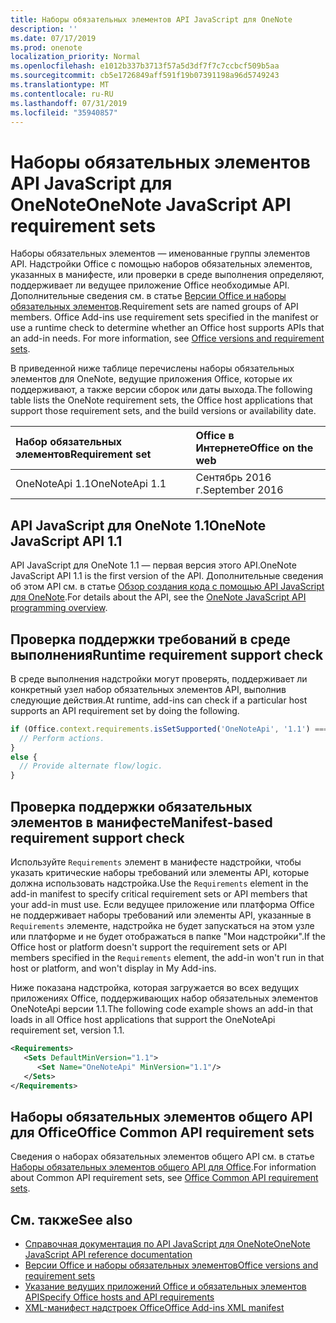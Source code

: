 ```yaml
---
title: Наборы обязательных элементов API JavaScript для OneNote
description: ''
ms.date: 07/17/2019
ms.prod: onenote
localization_priority: Normal
ms.openlocfilehash: e1012b337b3713f57a5d3df7f7c7ccbcf509b5aa
ms.sourcegitcommit: cb5e1726849aff591f19b07391198a96d5749243
ms.translationtype: MT
ms.contentlocale: ru-RU
ms.lasthandoff: 07/31/2019
ms.locfileid: "35940857"
---
```

# <a name="onenote-javascript-api-requirement-sets"></a><span data-ttu-id="15c60-102">Наборы обязательных элементов API JavaScript для OneNote</span><span class="sxs-lookup"><span data-stu-id="15c60-102">OneNote JavaScript API requirement sets</span></span>

<span data-ttu-id="15c60-p101">Наборы обязательных элементов — именованные группы элементов API. Надстройки Office с помощью наборов обязательных элементов, указанных в манифесте, или проверки в среде выполнения определяют, поддерживает ли ведущее приложение Office необходимые API. Дополнительные сведения см. в статье [Версии Office и наборы обязательных элементов](/office/dev/add-ins/develop/office-versions-and-requirement-sets).</span><span class="sxs-lookup"><span data-stu-id="15c60-p101">Requirement sets are named groups of API members. Office Add-ins use requirement sets specified in the manifest or use a runtime check to determine whether an Office host supports APIs that an add-in needs. For more information, see [Office versions and requirement sets](/office/dev/add-ins/develop/office-versions-and-requirement-sets).</span></span>

<span data-ttu-id="15c60-106">В приведенной ниже таблице перечислены наборы обязательных элементов для OneNote, ведущие приложения Office, которые их поддерживают, а также версии сборок или даты выхода.</span><span class="sxs-lookup"><span data-stu-id="15c60-106">The following table lists the OneNote requirement sets, the Office host applications that support those requirement sets, and the build versions or availability date.</span></span>

|  <span data-ttu-id="15c60-107">Набор обязательных элементов</span><span class="sxs-lookup"><span data-stu-id="15c60-107">Requirement set</span></span>  |  <span data-ttu-id="15c60-108">Office в Интернете</span><span class="sxs-lookup"><span data-stu-id="15c60-108">Office on the web</span></span> |
|:-----|:-----|
| <span data-ttu-id="15c60-109">OneNoteApi 1.1</span><span class="sxs-lookup"><span data-stu-id="15c60-109">OneNoteApi 1.1</span></span>  | <span data-ttu-id="15c60-110">Сентябрь 2016 г.</span><span class="sxs-lookup"><span data-stu-id="15c60-110">September 2016</span></span> |

## <a name="onenote-javascript-api-11"></a><span data-ttu-id="15c60-111">API JavaScript для OneNote 1.1</span><span class="sxs-lookup"><span data-stu-id="15c60-111">OneNote JavaScript API 1.1</span></span>

<span data-ttu-id="15c60-112">API JavaScript для OneNote 1.1 — первая версия этого API.</span><span class="sxs-lookup"><span data-stu-id="15c60-112">OneNote JavaScript API 1.1 is the first version of the API.</span></span> <span data-ttu-id="15c60-113">Дополнительные сведения об этом API см. в статье [Обзор создания кода с помощью API JavaScript для OneNote](/office/dev/add-ins/onenote/onenote-add-ins-programming-overview).</span><span class="sxs-lookup"><span data-stu-id="15c60-113">For details about the API, see the [OneNote JavaScript API programming overview](/office/dev/add-ins/onenote/onenote-add-ins-programming-overview).</span></span>

## <a name="runtime-requirement-support-check"></a><span data-ttu-id="15c60-114">Проверка поддержки требований в среде выполнения</span><span class="sxs-lookup"><span data-stu-id="15c60-114">Runtime requirement support check</span></span>

<span data-ttu-id="15c60-115">В среде выполнения надстройки могут проверять, поддерживает ли конкретный узел набор обязательных элементов API, выполнив следующие действия.</span><span class="sxs-lookup"><span data-stu-id="15c60-115">At runtime, add-ins can check if a particular host supports an API requirement set by doing the following.</span></span>

```js
if (Office.context.requirements.isSetSupported('OneNoteApi', '1.1') === true) {
  // Perform actions.
}
else {
  // Provide alternate flow/logic.
}
```

## <a name="manifest-based-requirement-support-check"></a><span data-ttu-id="15c60-116">Проверка поддержки обязательных элементов в манифесте</span><span class="sxs-lookup"><span data-stu-id="15c60-116">Manifest-based requirement support check</span></span>

<span data-ttu-id="15c60-117">Используйте `Requirements` элемент в манифесте надстройки, чтобы указать критические наборы требований или элементы API, которые должна использовать надстройка.</span><span class="sxs-lookup"><span data-stu-id="15c60-117">Use the `Requirements` element in the add-in manifest to specify critical requirement sets or API members that your add-in must use.</span></span> <span data-ttu-id="15c60-118">Если ведущее приложение или платформа Office не поддерживает наборы требований или элементы API, указанные в `Requirements` элементе, надстройка не будет запускаться на этом узле или платформе и не будет отображаться в папке "Мои надстройки".</span><span class="sxs-lookup"><span data-stu-id="15c60-118">If the Office host or platform doesn't support the requirement sets or API members specified in the `Requirements` element, the add-in won't run in that host or platform, and won't display in My Add-ins.</span></span>

<span data-ttu-id="15c60-119">Ниже показана надстройка, которая загружается во всех ведущих приложениях Office, поддерживающих набор обязательных элементов OneNoteApi версии 1.1.</span><span class="sxs-lookup"><span data-stu-id="15c60-119">The following code example shows an add-in that loads in all Office host applications that support the OneNoteApi requirement set, version 1.1.</span></span>

```xml
<Requirements>
   <Sets DefaultMinVersion="1.1">
      <Set Name="OneNoteApi" MinVersion="1.1"/>
   </Sets>
</Requirements>
```

## <a name="office-common-api-requirement-sets"></a><span data-ttu-id="15c60-120">Наборы обязательных элементов общего API для Office</span><span class="sxs-lookup"><span data-stu-id="15c60-120">Office Common API requirement sets</span></span>

<span data-ttu-id="15c60-121">Сведения о наборах обязательных элементов общего API см. в статье [Наборы обязательных элементов общего API для Office](office-add-in-requirement-sets.md).</span><span class="sxs-lookup"><span data-stu-id="15c60-121">For information about Common API requirement sets, see [Office Common API requirement sets](office-add-in-requirement-sets.md).</span></span>

## <a name="see-also"></a><span data-ttu-id="15c60-122">См. также</span><span class="sxs-lookup"><span data-stu-id="15c60-122">See also</span></span>

- [<span data-ttu-id="15c60-123">Справочная документация по API JavaScript для OneNote</span><span class="sxs-lookup"><span data-stu-id="15c60-123">OneNote JavaScript API reference documentation</span></span>](/javascript/api/onenote)
- [<span data-ttu-id="15c60-124">Версии Office и наборы обязательных элементов</span><span class="sxs-lookup"><span data-stu-id="15c60-124">Office versions and requirement sets</span></span>](/office/dev/add-ins/develop/office-versions-and-requirement-sets)
- [<span data-ttu-id="15c60-125">Указание ведущих приложений Office и обязательных элементов API</span><span class="sxs-lookup"><span data-stu-id="15c60-125">Specify Office hosts and API requirements</span></span>](/office/dev/add-ins/develop/specify-office-hosts-and-api-requirements)
- [<span data-ttu-id="15c60-126">XML-манифест надстроек Office</span><span class="sxs-lookup"><span data-stu-id="15c60-126">Office Add-ins XML manifest</span></span>](/office/dev/add-ins/develop/add-in-manifests)
